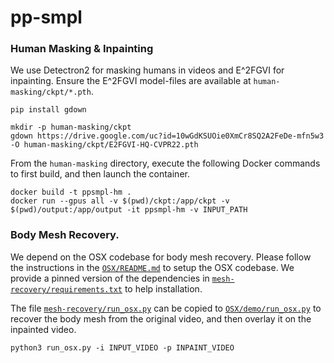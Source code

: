 # pp-smpl

### Human Masking & Inpainting
We use Detectron2 for masking humans in videos and E^2FGVI for inpainting. Ensure the E^2FGVI model-files are available at `human-masking/ckpt/*.pth`.
```shell
pip install gdown

mkdir -p human-masking/ckpt
gdown https://drive.google.com/uc?id=10wGdKSUOie0XmCr8SQ2A2FeDe-mfn5w3 -O human-masking/ckpt/E2FGVI-HQ-CVPR22.pth
```
From the `human-masking` directory, execute the following Docker commands to first build, and then launch the container.
```shell
docker build -t ppsmpl-hm .
docker run --gpus all -v $(pwd)/ckpt:/app/ckpt -v $(pwd)/output:/app/output -it ppsmpl-hm -v INPUT_PATH
```

### Body Mesh Recovery.
We depend on the OSX codebase for body mesh recovery. Please follow the instructions in the [`OSX/README.md`](https://github.com/IDEA-Research/OSX/blob/main/README.md) to setup the OSX codebase. We provide a pinned version of the dependencies in [`mesh-recovery/requirements.txt`](mesh-recovery/requirements.txt) to help installation.

The file [`mesh-recovery/run_osx.py`](mesh-recovery/run_osx.py) can be copied to [`OSX/demo/run_osx.py`](https://github.com/IDEA-Research/OSX/tree/main/demo) to recover the body mesh from the original video, and then overlay it on the inpainted video.
```shell
python3 run_osx.py -i INPUT_VIDEO -p INPAINT_VIDEO
```